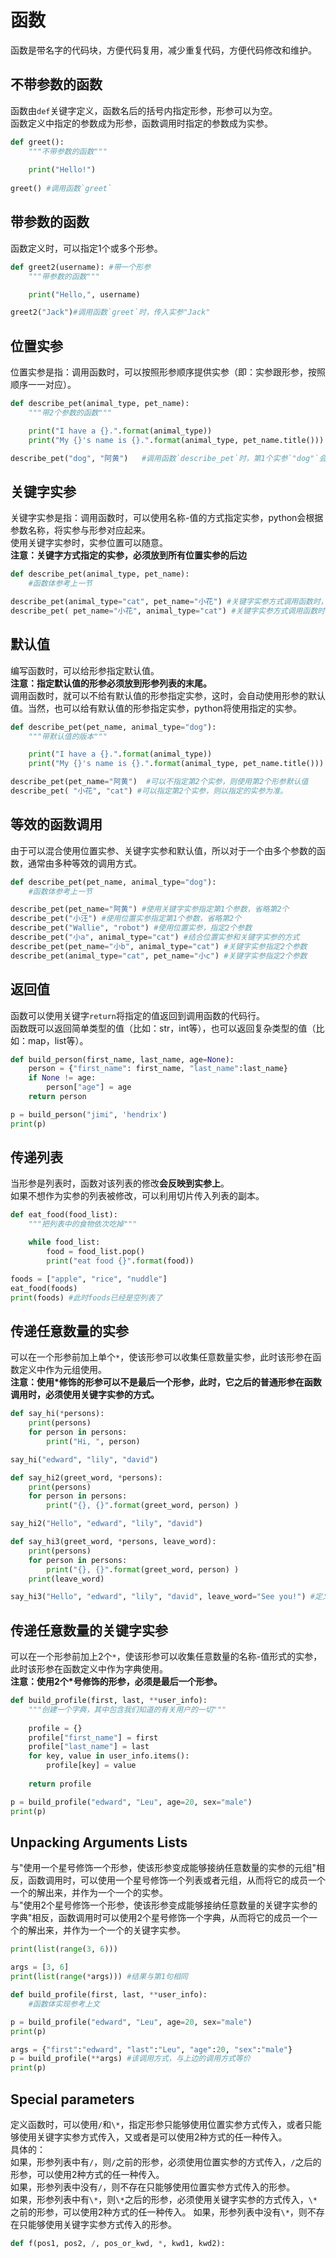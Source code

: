 # 函数

函数是带名字的代码块，方便代码复用，减少重复代码，方便代码修改和维护。

## 不带参数的函数

函数由`def`关键字定义，函数名后的括号内指定形参，形参可以为空。  
函数定义中指定的参数成为形参，函数调用时指定的参数成为实参。

```python
def greet():
    """不带参数的函数"""
    
    print("Hello!")
    
greet() #调用函数`greet`
```

## 带参数的函数

函数定义时，可以指定1个或多个形参。

```python
def greet2(username): #带一个形参
    """带参数的函数"""

    print("Hello,", username)

greet2("Jack")#调用函数`greet`时，传入实参"Jack"
```

## 位置实参

位置实参是指：调用函数时，可以按照形参顺序提供实参（即：实参跟形参，按照顺序一一对应）。

```python
def describe_pet(animal_type, pet_name):
    """带2个参数的函数"""

    print("I have a {}.".format(animal_type))
    print("My {}'s name is {}.".format(animal_type, pet_name.title()))

describe_pet("dog", "阿黄")   #调用函数`describe_pet`时，第1个实参`"dog"`会传给第1个形参`animal_type`，第2个实参`"阿黄"`会传给第2个形参`pet_name`。
```

## 关键字实参

关键字实参是指：调用函数时，可以使用名称-值的方式指定实参，python会根据参数名称，将实参与形参对应起来。  
使用关键字实参时，实参位置可以随意。  
**注意：关键字方式指定的实参，必须放到所有位置实参的后边**

```python
def describe_pet(animal_type, pet_name):
    #函数体参考上一节

describe_pet(animal_type="cat", pet_name="小花") #关键字实参方式调用函数时，实参位置可以随意
describe_pet( pet_name="小花", animal_type="cat") #关键字实参方式调用函数时，实参位置可以随意
```

## 默认值

编写函数时，可以给形参指定默认值。  
**注意：指定默认值的形参必须放到形参列表的末尾。**  
调用函数时，就可以不给有默认值的形参指定实参，这时，会自动使用形参的默认值。当然，也可以给有默认值的形参指定实参，python将使用指定的实参。

```python
def describe_pet(pet_name, animal_type="dog"):
    """带默认值的版本"""

    print("I have a {}.".format(animal_type))
    print("My {}'s name is {}.".format(animal_type, pet_name.title())) 

describe_pet(pet_name="阿黄")  #可以不指定第2个实参，则使用第2个形参默认值
describe_pet( "小花", "cat") #可以指定第2个实参，则以指定的实参为准。
```

## 等效的函数调用

由于可以混合使用位置实参、关键字实参和默认值，所以对于一个由多个参数的函数，通常由多种等效的调用方式。

```python
def describe_pet(pet_name, animal_type="dog"):
    #函数体参考上一节

describe_pet(pet_name="阿黄") #使用关键字实参指定第1个参数，省略第2个
describe_pet("小汪") #使用位置实参指定第1个参数，省略第2个
describe_pet("Wallie", "robot") #使用位置实参，指定2个参数
describe_pet("小a", animal_type="cat") #结合位置实参和关键字实参的方式
describe_pet(pet_name="小b", animal_type="cat") #关键字实参指定2个参数
describe_pet(animal_type="cat", pet_name="小c") #关键字实参指定2个参数
```

## 返回值

函数可以使用关键字`return`将指定的值返回到调用函数的代码行。  
函数既可以返回简单类型的值（比如：str，int等），也可以返回复杂类型的值（比如：map，list等）。

```python
def build_person(first_name, last_name, age=None):
    person = {"first_name": first_name, "last_name":last_name}
    if None != age:
        person["age"] = age
    return person

p = build_person("jimi", 'hendrix')
print(p)
```

## 传递列表

当形参是列表时，函数对该列表的修改**会反映到实参上**。  
如果不想作为实参的列表被修改，可以利用切片传入列表的副本。

```python
def eat_food(food_list):
    """把列表中的食物依次吃掉"""

    while food_list:
        food = food_list.pop()
        print("eat food {}".format(food))

foods = ["apple", "rice", "nuddle"]
eat_food(foods)
print(foods) #此时foods已经是空列表了
```

## 传递任意数量的实参

可以在一个形参前加上单个`*`，使该形参可以收集任意数量实参，此时该形参在函数定义中作为元组使用。  
**注意：使用\*修饰的形参可以不是最后一个形参，此时，它之后的普通形参在函数调用时，必须使用关键字实参的方式。**

```python
def say_hi(*persons):
    print(persons)
    for person in persons:
        print("Hi, ", person) 

say_hi("edward", "lily", "david")

def say_hi2(greet_word, *persons):
    print(persons)
    for person in persons:
        print("{}, {}".format(greet_word, person) )

say_hi2("Hello", "edward", "lily", "david")

def say_hi3(greet_word, *persons, leave_word):
    print(persons)
    for person in persons:
        print("{}, {}".format(greet_word, person) )
    print(leave_word)

say_hi3("Hello", "edward", "lily", "david", leave_word="See you!") #定义在*修饰的形参后的形参，在调用时必须使用关键字实参的方式
```

## 传递任意数量的关键字实参

可以在一个形参前加上2个`*`，使该形参可以收集任意数量的名称-值形式的实参，此时该形参在函数定义中作为字典使用。  
**注意：使用2个\*号修饰的形参，必须是最后一个形参。**

```python
def build_profile(first, last, **user_info):
    """创建一个字典，其中包含我们知道的有关用户的一切"""
    
    profile = {}
    profile["first_name"] = first
    profile["last_name"] = last
    for key, value in user_info.items():
        profile[key] = value
    
    return profile

p = build_profile("edward", "Leu", age=20, sex="male")
print(p)
```

## Unpacking Arguments Lists

与"使用一个星号修饰一个形参，使该形参变成能够接纳任意数量的实参的元组"相反，函数调用时，可以使用一个星号修饰一个列表或者元组，从而将它的成员一个一个的解出来，并作为一个一个的实参。  
与"使用2个星号修饰一个形参，使该形参变成能够接纳任意数量的关键字实参的字典"相反，函数调用时可以使用2个星号修饰一个字典，从而将它的成员一个一个的解出来，并作为一个一个的关键字实参。

```python
print(list(range(3, 6)))

args = [3, 6]
print(list(range(*args))) #结果与第1句相同

def build_profile(first, last, **user_info):
    #函数体实现参考上文

p = build_profile("edward", "Leu", age=20, sex="male")
print(p)

args = {"first":"edward", "last":"Leu", "age":20, "sex":"male"}
p = build_profile(**args) #该调用方式，与上边的调用方式等价
print(p)
```

## Special parameters

定义函数时，可以使用`/`和`\*`，指定形参只能够使用位置实参方式传入，或者只能够使用关键字实参方式传入，又或者是可以使用2种方式的任一种传入。  
具体的：  
如果，形参列表中有`/`，则`/`之前的形参，必须使用位置实参的方式传入，`/`之后的形参，可以使用2种方式的任一种传入。  
如果，形参列表中没有`/`，则不存在只能够使用位置实参方式传入的形参。  
如果，形参列表中有`\*`，则`\*`之后的形参，必须使用关键字实参的方式传入，`\*`之前的形参，可以使用2种方式的任一种传入。
如果，形参列表中没有`\*`，则不存在只能够使用关键字实参方式传入的形参。

```python
def f(pos1, pos2, /, pos_or_kwd, *, kwd1, kwd2):
```
